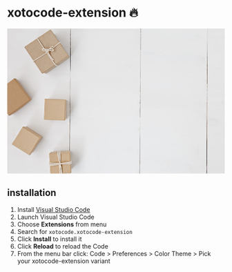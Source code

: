 # xotocode-extension 🔥

<img src="https://github.com/xotocode/xotocode-extension/raw/master/preview.png" alt="Preview">

## installation

1.  Install [Visual Studio Code](https://code.visualstudio.com/)
2.  Launch Visual Studio Code
3.  Choose **Extensions** from menu
4.  Search for `xotocode.xotocode-extension`
5.  Click **Install** to install it
6.  Click **Reload** to reload the Code
7.  From the menu bar click: Code > Preferences > Color Theme > Pick your xotocode-extension variant

